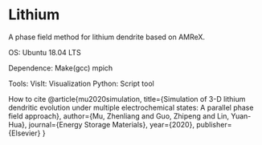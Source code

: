 # Lithium
A phase field method for lithium dendrite based on AMReX.

OS:
Ubuntu 18.04 LTS

Dependence:
Make(gcc)
mpich

Tools:
VisIt: Visualization
Python: Script tool

How to cite
@article{mu2020simulation,
  title={Simulation of 3-D lithium dendritic evolution under multiple electrochemical states: A parallel phase field approach},
  author={Mu, Zhenliang and Guo, Zhipeng and Lin, Yuan-Hua},
  journal={Energy Storage Materials},
  year={2020},
  publisher={Elsevier}
}
